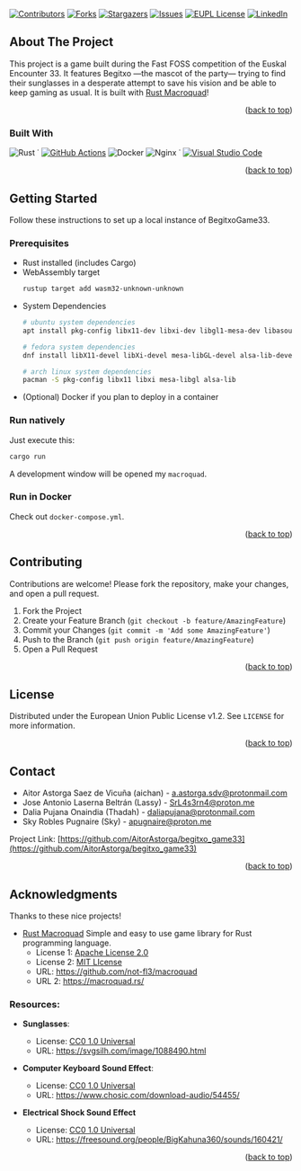 [![Contributors][contributors-shield]][contributors-url]
[![Forks][forks-shield]][forks-url]
[![Stargazers][stars-shield]][stars-url]
[![Issues][issues-shield]][issues-url]
[![EUPL License][license-shield]][license-url]
[![LinkedIn][linkedin-shield]][linkedin-url]


## About The Project

This project is a game built during the Fast FOSS competition of the Euskal Encounter 33. It features Begitxo —the mascot of the party— trying to find their sunglasses in a desperate attempt to save his vision and be able to keep gaming as usual. It is built with [Rust Macroquad](https://macroquad.rs/)!

<p align="right">(<a href="#readme-top">back to top</a>)</p>

### Built With
![Rust](https://img.shields.io/badge/rust-%23000000.svg?style=for-the-badge&logo=rust&logoColor=white) ˙ [![GitHub Actions](https://img.shields.io/badge/GitHub_Actions-2088FF?style=for-the-badge&logo=github-actions&logoColor=white)](#) ![Docker](https://img.shields.io/badge/docker-%230db7ed.svg?style=for-the-badge&logo=docker&logoColor=white) ![Nginx](https://img.shields.io/badge/nginx-%23009639.svg?style=for-the-badge&logo=nginx&logoColor=white) ˙ [![Visual Studio Code](https://custom-icon-badges.demolab.com/badge/Visual%20Studio%20Code-0078d7.svg?style=for-the-badge&logo=vsc&logoColor=white)](#)

<p align="right">(<a href="#readme-top">back to top</a>)</p>

## Getting Started

Follow these instructions to set up a local instance of BegitxoGame33.

### Prerequisites

- Rust installed (includes Cargo)
- WebAssembly target
    ```bash
    rustup target add wasm32-unknown-unknown
    ```
- System Dependencies
    ```bash
    # ubuntu system dependencies
    apt install pkg-config libx11-dev libxi-dev libgl1-mesa-dev libasound2-dev

    # fedora system dependencies
    dnf install libX11-devel libXi-devel mesa-libGL-devel alsa-lib-devel

    # arch linux system dependencies
    pacman -S pkg-config libx11 libxi mesa-libgl alsa-lib
    ```
- (Optional) Docker if you plan to deploy in a container

### Run natively
Just execute this:
```bash
cargo run
```

A development window will be opened my `macroquad`.

### Run in Docker
Check out `docker-compose.yml`.

<p align="right">(<a href="#contributing">back to top</a>)</p>

## Contributing
Contributions are welcome! Please fork the repository, make your changes, and open a pull request.

1. Fork the Project
2. Create your Feature Branch (`git checkout -b feature/AmazingFeature`)
3. Commit your Changes (`git commit -m 'Add some AmazingFeature'`)
4. Push to the Branch (`git push origin feature/AmazingFeature`)
5. Open a Pull Request

<p align="right">(<a href="#contributing">back to top</a>)</p>

## License

Distributed under the European Union Public License v1.2. See `LICENSE` for more information.

<p align="right">(<a href="#license">back to top</a>)</p>

## Contact

- Aitor Astorga Saez de Vicuña (aichan) - a.astorga.sdv@protonmail.com
- Jose Antonio Laserna Beltrán (Lassy) - SrL4s3rn4@proton.me
- Dalia Pujana Onaindia (Thadah) - daliapujana@protonmail.com
- Sky Robles Pugnaire (Sky) - apugnaire@proton.me

Project Link: [https://github.com/AitorAstorga/begitxo_game33](https://github.com/AitorAstorga/begitxo_game33)

<p align="right">(<a href="#contact">back to top</a>)</p>

## Acknowledgments

Thanks to these nice projects!

- [Rust Macroquad](https://macroquad.rs/) Simple and easy to use game library for Rust programming language.
    - License 1: [Apache License 2.0](https://www.apache.org/licenses/LICENSE-2.0.html)
    - License 2: [MIT LIcense](https://mit-license.org/)
    - URL: https://github.com/not-fl3/macroquad
    - URL 2: https://macroquad.rs/

### Resources:
- **Sunglasses**:
    - License: [CC0 1.0 Universal](https://creativecommons.org/publicdomain/zero/1.0/)
    - URL: https://svgsilh.com/image/1088490.html

- **Computer Keyboard Sound Effect**:
    - License: [CC0 1.0 Universal](https://creativecommons.org/publicdomain/zero/1.0/)
    - URL: https://www.chosic.com/download-audio/54455/

- **Electrical Shock Sound Effect**
    - License: [CC0 1.0 Universal](https://creativecommons.org/publicdomain/zero/1.0/)
    - URL: https://freesound.org/people/BigKahuna360/sounds/160421/

<p align="right">(<a href="#readme-top">back to top</a>)</p>

<!-- MARKDOWN LINKS & IMAGES -->
[contributors-shield]: https://img.shields.io/github/contributors/AitorAstorga/begitxo_game33.svg?style=for-the-badge
[contributors-url]: https://github.com/AitorAstorga/begitxo_game33/graphs/contributors
[forks-shield]: https://img.shields.io/github/forks/AitorAstorga/begitxo_game33.svg?style=for-the-badge
[forks-url]: https://github.com/AitorAstorga/begitxo_game33/network/members
[stars-shield]: https://img.shields.io/github/stars/AitorAstorga/begitxo_game33.svg?style=for-the-badge
[stars-url]: https://github.com/AitorAstorga/begitxo_game33/stargazers
[issues-shield]: https://img.shields.io/github/issues/AitorAstorga/begitxo_game33.svg?style=for-the-badge
[issues-url]: https://github.com/AitorAstorga/begitxo_game33/issues
[license-shield]: https://img.shields.io/github/license/AitorAstorga/begitxo_game33.svg?style=for-the-badge
[license-url]: https://github.com/AitorAstorga/begitxo_game33/blob/master/LICENSE
[linkedin-shield]: https://img.shields.io/badge/-LinkedIn-black.svg?style=for-the-badge&logo=linkedin&colorB=555
[linkedin-url]: https://linkedin.com/in/aitor-astorga-saez-de-vicuña

